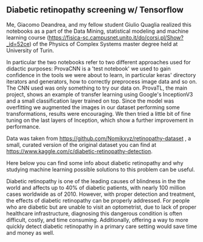 
## Diabetic retinopathy screening w/ Tensorflow
Me, Giacomo Deandrea, and my fellow student Giulio Quaglia realized this notebooks as a part of the Data Mining, statistical modeling and machine learning course (https://fisica-sc.campusnet.unito.it/do/corsi.pl/Show?_id=52ce) of the Physics of Complex Systems master degree held at University of Turin.

In particular the two notebooks refer to two different approaches used for didactic purposes:
ProvaCNN is a 'test notebook' we used to gain confidence in the tools we were about to learn, in particular keras' directory iterators and generators, how to correctly preprocess image data and so on. The CNN used was only something to try our data on.
ProvaTL, the main project, shows an example of transfer learning using Google's InceptionV3 and a small classification layer trained on top. Since the model was overfitting we augmented the images in our dataset performing some transformations, results were encouraging. We then tried a little bit of fine tuning on the last layers of Inception, which show a further improvement in performance.

Data was taken from https://github.com/Nomikxyz/retinopathy-dataset , a small, curated version of the original dataset you can find at https://www.kaggle.com/c/diabetic-retinopathy-detection.

Here below you can find some info about diabetic retinopathy and why studying machine learning possible solutions to this problem can be useful.

Diabetic retinopathy is one of the leading causes of blindness in the the world and affects up to 40% of diabetic patients, with nearly 100 million cases worldwide as of 2010. However, with proper detection and treatment, the effects of diabetic retinopathy can be properly addressed. For people who are diabetic but are unable to visit an optometrist, due to lack of proper healthcare infrastructure, diagnosing this dangerous condition is often difficult, costly, and time consuming. Additionally, offering a way to more quickly detect diabetic retinopathy in a primary care setting would save time and money as well.
